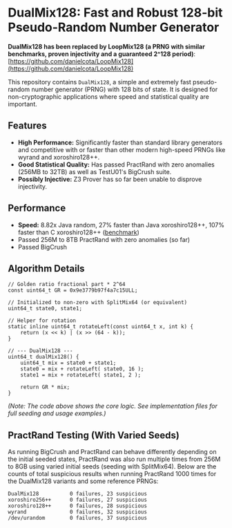 # DualMix128: Fast and Robust 128-bit Pseudo-Random Number Generator


**DualMix128 has been replaced by LoopMix128 (a PRNG with similar benchmarks, proven injectivity and a guaranteed 2^128 period)**: 
[https://github.com/danielcota/LoopMix128](https://github.com/danielcota/LoopMix128)

This repository contains `DualMix128`, a simple and extremely fast pseudo-random number generator (PRNG) with 128 bits of state. It is designed for non-cryptographic applications where speed and statistical quality are important.

## Features

* **High Performance:** Significantly faster than standard library generators and competitive with or faster than other modern high-speed PRNGs like wyrand and xoroshiro128++.
* **Good Statistical Quality:** Has passed PractRand with zero anomalies (256MB to 32TB) as well as TestU01's BigCrush suite.
* **Possibly Injective:** Z3 Prover has so far been unable to disprove injectivity.

## Performance

* **Speed:** 8.82x Java random, 27% faster than Java xoroshiro128++, 107% faster than C xoroshiro128++ ([benchmark](benchmark.out))
* Passed 256M to 8TB PractRand with zero anomalies (so far)
* Passed BigCrush

## Algorithm Details

```
// Golden ratio fractional part * 2^64
const uint64_t GR = 0x9e3779b97f4a7c15ULL;

// Initialized to non-zero with SplitMix64 (or equivalent)
uint64_t state0, state1; 

// Helper for rotation
static inline uint64_t rotateLeft(const uint64_t x, int k) {
	return (x << k) | (x >> (64 - k));
}

// --- DualMix128 ---
uint64_t dualMix128() {
    uint64_t mix = state0 + state1;
    state0 = mix + rotateLeft( state0, 16 );
    state1 = mix + rotateLeft( state1, 2 );

    return GR * mix;
}
```

*(Note: The code above shows the core logic. See implementation files for full seeding and usage examples.)*


## PractRand Testing (With Varied Seeds)

As running BigCrush and PractRand can behave differently depending on the initial seeded states, PractRand was also run multiple times from 256M to 8GB using varied initial seeds (seeding with SplitMix64). Below are the counts of total suspicious results when running PractRand 1000 times for the DualMix128 variants and some reference PRNGs:

```
DualMix128          0 failures, 23 suspicious
xoroshiro256++      0 failures, 27 suspicious
xoroshiro128++      0 failures, 28 suspicious
wyrand              0 failures, 32 suspicious
/dev/urandom        0 failures, 37 suspicious
```
